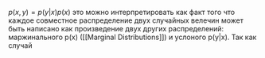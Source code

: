 $p(x,y) = p(y|x)p(x)$
это можно интерпретировать как факт того что каждое совместное распределение двух случайных велечин может быть написано как произведение двух других распределений:  маржинального p(x) ([[Marginal Distributions]]) и услоного p(y|x). Так как случай